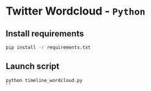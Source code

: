 # Twitter Wordcloud - `Python`

## Install requirements

```sh
pip install -r requirements.txt
```

## Launch script

```sh
python timeline_wordcloud.py
``